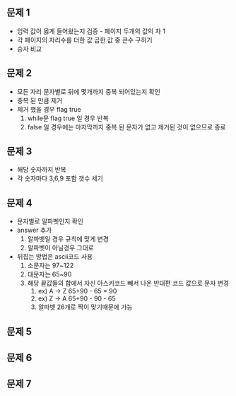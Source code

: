 ## 문제 1
- 입력 값이 옳게 들어왔는지 검증 - 페이지 두개의 값의 차 1
- 각 페이지의 자리수를 더한 값 곱한 값 중 큰수 구하기
- 승자 비교

## 문제 2
- 모든 자리 문자별로 뒤에 몇개까지 중복 되어있는지 확인
- 중복 된 만큼 제거
- 제거 했을 경우 flag true
  1. while문 flag true 일 경우 반복
  2. false 일 경우에는 마지막까지 중복 된 문자가 없고 제거된 것이 없으므로 종료


## 문제 3
- 해당 숫자까지 반복
- 각 숫자마다 3,6,9 포함 갯수 세기

## 문제 4
- 문자별로 알파벳인지 확인
- answer 추가
  1. 알파벳일 경우 규칙에 맞게 변경
  2. 알파벳이 아닐경우 그대로
- 뒤집는 방법은 ascii코드 사용
  1. 소문자는 97~122
  2. 대문자는 65~90
  3. 해당 끝값들의 합에서 자신 아스키코드 빼서 나온 반대편 코드 값으로 문자 변경 
     1. ex) A -> Z 65+90 - 65 = 90 
     2. ex) Z -> A 65+90 - 90 - 65 
     3. 알파벳 26개로 짝이 맞기때문에 가능

## 문제 5


## 문제 6


## 문제 7

